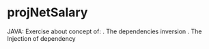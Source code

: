 # projNetSalary

JAVA: Exercise about concept of:
. The dependencies inversion
. The Injection of dependency 
